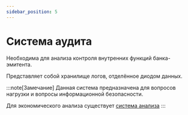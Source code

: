 ```yaml
---
sidebar_position: 5
---
```


# Система аудита

Необходима для анализа контроля внутренних функций банка-эмитента.

Представляет собой хранилище логов, 
отделённое диодом данных.


:::note[Замечание]
Данная система предназначена
для вопросов нагрузки и 
вопросы информационной безопасности.

Для экономического анализа
существует 
[система анализа](analysis.md)
:::